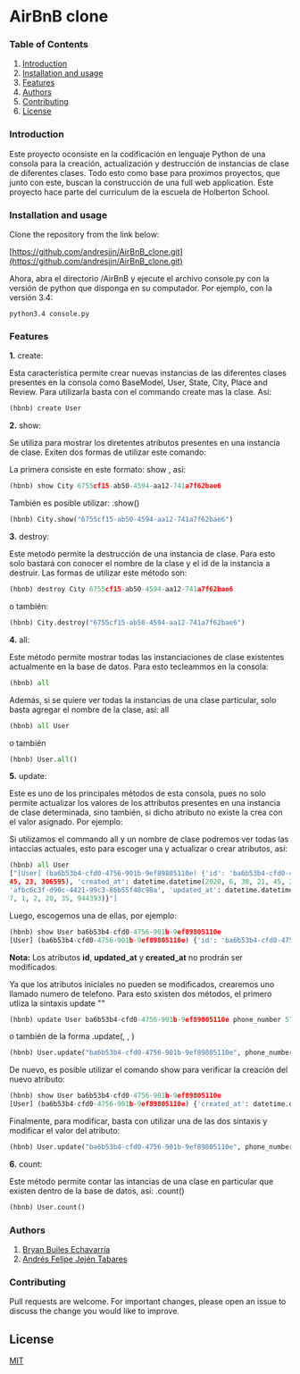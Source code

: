 # AirBnB clone

### Table of Contents
1. [Introduction](#introduction)
1. [Installation and usage](#installation_and_usage)
1. [Features](#features)
1. [Authors](#authors)
1. [Contributing](#contributing)
1. [License](#license)

### Introduction

Este proyecto oconsiste en la codificación en lenguaje Python de una consola para la creación, actualización y destrucción de instancias de clase de diferentes clases. Todo esto como base para proximos proyectos, que junto con este, buscan la construcción de una full web application. Este proyecto hace parte del curriculum de la escuela de Holberton School.

### Installation and usage

Clone the repository from the link below: 

[https://github.com/andresjjn/AirBnB_clone.git](https://github.com/andresjjn/AirBnB_clone.git)

Ahora, abra el directorio /AirBnB y ejecute el archivo console.py con la versión de python que disponga en su computador. Por ejemplo, con la versión 3.4: 

```shell
python3.4 console.py
```

### Features

**1.** create:

Esta característica permite crear nuevas instancias de las diferentes clases presentes en la consola como BaseModel, User, State, City, Place and Review. Para utilizarla basta con el commando create mas la clase. Así:

```python
(hbnb) create User
```

**2.** show:

Se utiliza para mostrar los diretentes atributos presentes en una instancia de clase. Exiten dos formas de utilizar este comando: 

La primera consiste en este formato: show <classname> <id>, así:

```python
(hbnb) show City 6755cf15-ab50-4594-aa12-741a7f62bae6
```
También es posible utilizar: <Classname>.show(<id>)

```python
(hbnb) City.show("6755cf15-ab50-4594-aa12-741a7f62bae6")
```
**3.** destroy:

Este metodo permite la destrucción de una instancia de clase. Para esto solo bastará con conocer el nombre de la clase y el id de la instancia a destruir. Las formas de utilizar este método son:

```python
(hbnb) destroy City 6755cf15-ab50-4594-aa12-741a7f62bae6
```
o también:

```python
(hbnb) City.destroy("6755cf15-ab50-4594-aa12-741a7f62bae6")
```

**4.** all:

Este método permite mostrar todas las instanciaciones de clase existentes actualmente en la base de datos. Para esto tecleammos en la consola:

```python
(hbnb) all
```

Además, si se quiere ver todas la instancias de una clase particular, solo basta agregar el nombre de la clase, así: all <classname>

```python
(hbnb) all User
```
o también

```python
(hbnb) User.all()
```

**5.** update:

Este es uno de los principales métodos de esta consola, pues no solo permite actualizar los valores de los attributos presentes en una instancia de clase determinada, sino también, si dicho atributo no existe la crea con el valor asignado. Por ejemplo:

Si utilizamos el commando all y un nombre de clase podremos ver todas las intaccias actuales, esto para escoger una y actualizar o crear atributos, así:

```python
(hbnb) all User
["[User] (ba6b53b4-cfd0-4756-901b-9ef89805110e) {'id': 'ba6b53b4-cfd0-4756-901b-9ef89805110e', 'updated_at': datetime.datetime(2020, 6, 30, 21,
45, 23, 306595), 'created_at': datetime.datetime(2020, 6, 30, 21, 45, 23, 306568)}", "[User] (afbc6c3f-d90c-4421-99c3-86b55f48c98a) {'id': 
'afbc6c3f-d90c-4421-99c3-86b55f48c98a', 'updated_at': datetime.datetime(2020, 7, 1, 2, 20, 35, 944422), 'created_at': datetime.datetime(2020, 
7, 1, 2, 20, 35, 944393)}"]
```
Luego, escogemos una de ellas, por ejemplo:

```python
(hbnb) show User ba6b53b4-cfd0-4756-901b-9ef89805110e
[User] (ba6b53b4-cfd0-4756-901b-9ef89805110e) {'id': 'ba6b53b4-cfd0-4756-901b-9ef89805110e', 'updated_at': datetime.datetime(2020, 6, 30, 21, 45, 23, 306595), 'created_at': datetime.datetime(2020, 6, 30, 21, 45, 23, 306568)}
```
**Nota:** Los atributos **id**, **updated_at** y **created_at** no prodrán ser modificados.

Ya que los atributos iniciales no pueden se modificados, crearemos uno llamado numero de telefono. Para esto sxisten dos métodos, el primero utliza la sintaxis update <classname> <id> <attribute name> "<attribute value>"

```python
(hbnb) update User ba6b53b4-cfd0-4756-901b-9ef89805110e phone_number 5731225896
```
o también de la forma <class name>.update(<id>, <attribute name>, <attribute value>)

```python
(hbnb) User.update("ba6b53b4-cfd0-4756-901b-9ef89805110e", phone_number, 5731225896)
```

De nuevo, es posible utilizar el comando show para verificar la creación del nuevo atributo:

```python
(hbnb) show User ba6b53b4-cfd0-4756-901b-9ef89805110e
[User] (ba6b53b4-cfd0-4756-901b-9ef89805110e) {'created_at': datetime.datetime(2020, 6, 30, 21, 45, 23, 306568), **'phone_number': 5731225896**, 'updated_at': datetime.datetime(2020, 6, 30, 21, 45, 23, 306595), 'id': 'ba6b53b4-cfd0-4756-901b-9ef89805110e'}
```
Finalmente, para modificar, basta con utilizar una de las dos sintaxis y modificar el valor del atributo:

```python
(hbnb) User.update("ba6b53b4-cfd0-4756-901b-9ef89805110e", phone_number, +573115896)
```
**6.** count:

Este método permite contar las intancias de una clase en particular que existen dentro de la base de datos, así: <classname>.count()

```python
(hbnb) User.count()
```

### Authors
1. [Bryan Builes Echavarría](https://github.com/bryanbuiles)
1. [Andrés Felipe Jején Tabares](https://github.com/andresjjn)

### Contributing
Pull requests are welcome. For important changes, please open an issue to discuss the change you would like to improve.

## License
[MIT](https://choosealicense.com/licenses/mit/)